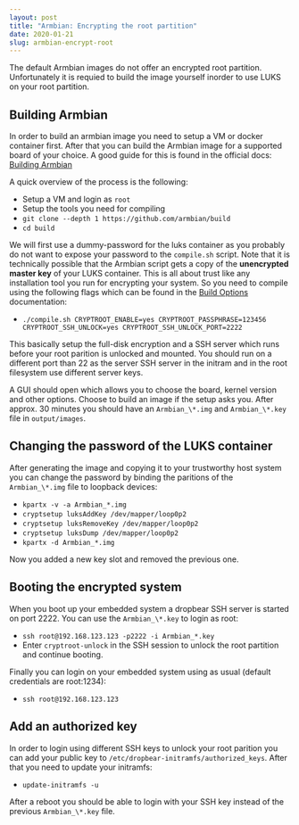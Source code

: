 ```yaml
---
layout: post
title: "Armbian: Encrypting the root partition"
date: 2020-01-21
slug: armbian-encrypt-root
---
```


The default Armbian images do not offer an encrypted root partition. Unfortunately it is requied to build the image yourself inorder to use LUKS on your root partition.


## Building Armbian

In order to build an armbian image you need to setup a VM or docker container first. After that you can build the Armbian image for a supported board of your choice. A good guide for this is found in the official docs: [Building Armbian](https://docs.armbian.com/Developer-Guide_Build-Preparation/)

A quick overview of the process is the following:

* Setup a VM and login as `root`
* Setup the tools you need for compiling
* `git clone --depth 1 https://github.com/armbian/build`
* `cd build`

We will first use a dummy-password for the luks container as you probably do not want to expose your password to the `compile.sh` script. Note that it is technically possible that the Armbian script gets a copy of the **unencrypted master key** of your LUKS container. This is all about trust like any installation tool you run for encrypting your system.
So you need to compile using the following flags which can be found in the [Build Options](https://docs.armbian.com/Developer-Guide_Build-Options/) documentation:

* `./compile.sh CRYPTROOT_ENABLE=yes CRYPTROOT_PASSPHRASE=123456 CRYPTROOT_SSH_UNLOCK=yes CRYPTROOT_SSH_UNLOCK_PORT=2222`

This basically setup the full-disk encryption and a SSH server which runs before your root parition is unlocked and mounted. You should run on a different port than 22 as the server SSH server in the initram and in the root filesystem use different server keys.

A GUI should open which allows you to choose the board, kernel version and other options. Choose to build an image if the setup asks you. After approx. 30 minutes you should have an `Armbian_\*.img` and `Armbian_\*.key` file in `output/images`.

## Changing the password of the LUKS container

After generating the image and copying it to your trustworthy host system you can change the password by binding the paritions of the `Armbian_\*.img` file to loopback devices:

* `kpartx -v -a Armbian_*.img`
* `cryptsetup luksAddKey /dev/mapper/loop0p2`
* `cryptsetup luksRemoveKey /dev/mapper/loop0p2`
* `cryptsetup luksDump /dev/mapper/loop0p2`
* `kpartx -d Armbian_*.img`

Now you added a new key slot and removed the previous one.

## Booting the encrypted system

When you boot up your embedded system a dropbear SSH server is started on port 2222. You can use the `Armbian_\*.key` to login as root:

* `ssh root@192.168.123.123 -p2222 -i Armbian_*.key`
* Enter `cryptroot-unlock` in the SSH session to unlock the root partition and continue booting.

Finally you can login on your embedded system using as usual (default credentials are root:1234):

* `ssh root@192.168.123.123`

## Add an authorized key

In order to login using different SSH keys to unlock your root parition you can add your public key to `/etc/dropbear-initramfs/authorized_keys`. After that you need to update your initramfs:

* `update-initramfs -u`

After a reboot you should be able to login with your SSH key instead of the previous `Armbian_\*.key` file.

